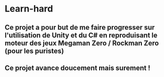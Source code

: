 # Learn-hard

## Ce projet a pour but de me faire progresser sur l'utilisation de Unity et du C# en reproduisant le moteur des jeux Megaman Zero / Rockman Zero (pour les puristes)


## Ce projet avance doucement mais surement !
